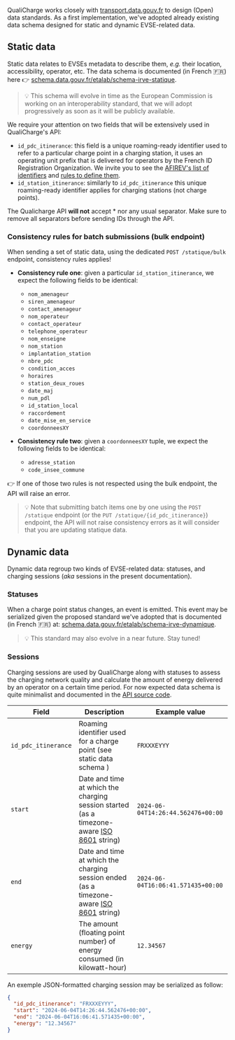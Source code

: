 QualiCharge works closely with
[transport.data.gouv.fr](https://transport.data.gouv.fr/) to design (Open) data
standards. As a first implementation, we've adopted already existing data schema
designed for static and dynamic EVSE-related data.

## Static data

Static data relates to EVSEs metadata to describe them, _e.g._ their location,
accessibility, operator, etc. The data schema is documented (in French 🇫🇷) here
👉
[schema.data.gouv.fr/etalab/schema-irve-statique](https://schema.data.gouv.fr/etalab/schema-irve-statique/2.3.1/documentation.html).

> :bulb: This schema will evolve in time as the European Commission is working
> on an interoperability standard, that we will adopt progressively as soon as
> it will be publicly available.

We require your attention on two fields that will be extensively used in
QualiCharge's API:

- `id_pdc_itinerance`: this field is a unique roaming-ready identifier used to
  refer to a particular charge point in a charging station, it uses an operating
  unit prefix that is delivered for operators by the French ID Registration
  Organization. We invite you to see the
  [AFIREV's list of identifiers](https://afirev.fr/en/list-of-assigned-identifiers/)
  and [rules to define them](https://afirev.fr/en/general-informations/).
- `id_station_itinerance`: similarly to `id_pdc_itinerance` this unique
  roaming-ready identifier applies for charging stations (not charge points).

The Qualicharge API **will not** accept \* nor any usual separator. Make sure to
remove all separators before sending IDs through the API.

### Consistency rules for batch submissions (bulk endpoint)

When sending a set of static data, using the dedicated `POST /statique/bulk` endpoint,
consistency rules applies!

- **Consistency rule one**: given a particular `id_station_itinerance`, we
  expect the following fields to be identical:

  - `nom_amenageur`
  - `siren_amenageur`
  - `contact_amenageur`
  - `nom_operateur`
  - `contact_operateur`
  - `telephone_operateur`
  - `nom_enseigne`
  - `nom_station`
  - `implantation_station`
  - `nbre_pdc`
  - `condition_acces`
  - `horaires`
  - `station_deux_roues`
  - `date_maj`
  - `num_pdl`
  - `id_station_local`
  - `raccordement`
  - `date_mise_en_service`
  - `coordonneesXY`

- **Consistency rule two**: given a `coordonneesXY` tuple, we expect the
  following fields to be identical:

  - `adresse_station`
  - `code_insee_commune`

:point_right: If one of those two rules is not respected using the bulk
endpoint, the API will raise an error.

> :bulb: Note that submitting batch items one by one using the `POST /statique`
> endpoint (or the `PUT /statique/{id_pdc_itinerance}`) endpoint, the API will
> not raise consistency errors as it will consider that you are updating
> statique data.

## Dynamic data

Dynamic data regroup two kinds of EVSE-related data: statuses, and charging
sessions (_aka_ sessions in the present documentation).

### Statuses

When a charge point status changes, an event is emitted. This event may be
serialized given the proposed standard we've adopted that is documented (in
French 🇫🇷) at:
[schema.data.gouv.fr/etalab/schema-irve-dynamique](https://schema.data.gouv.fr/etalab/schema-irve-dynamique/2.3.1/documentation.html).

> :bulb: This standard may also evolve in a near future. Stay tuned!

### Sessions

Charging sessions are used by QualiCharge along with statuses to assess the
charging network quality and calculate the amount of energy delivered by an
operator on a certain time period. For now expected data schema is quite
minimalist and documented in the
[API source code](https://github.com/MTES-MCT/qualicharge/blob/main/src/api/qualicharge/models/dynamic.py).

| Field               | Description                                                                                                                         | Example value                      |
| ------------------- | ----------------------------------------------------------------------------------------------------------------------------------- | ---------------------------------- |
| `id_pdc_itinerance` | Roaming identifier used for a charge point (see static data schema )                                                                | `FRXXXEYYY`                        |
| `start`             | Date and time at which the charging session started (as a timezone-aware [ISO 8601](https://en.wikipedia.org/wiki/ISO_8601) string) | `2024-06-04T14:26:44.562476+00:00` |
| `end`               | Date and time at which the charging session ended (as a timezone-aware [ISO 8601](https://en.wikipedia.org/wiki/ISO_8601) string)   | `2024-06-04T16:06:41.571435+00:00` |
| `energy`            | The amount (floating point number) of energy consumed (in kilowatt-hour)                                                            | `12.34567`                         |

An exemple JSON-formatted charging session may be serialized as follow:

```json
{
  "id_pdc_itinerance": "FRXXXEYYY",
  "start": "2024-06-04T14:26:44.562476+00:00",
  "end": "2024-06-04T16:06:41.571435+00:00",
  "energy": "12.34567"
}
```
